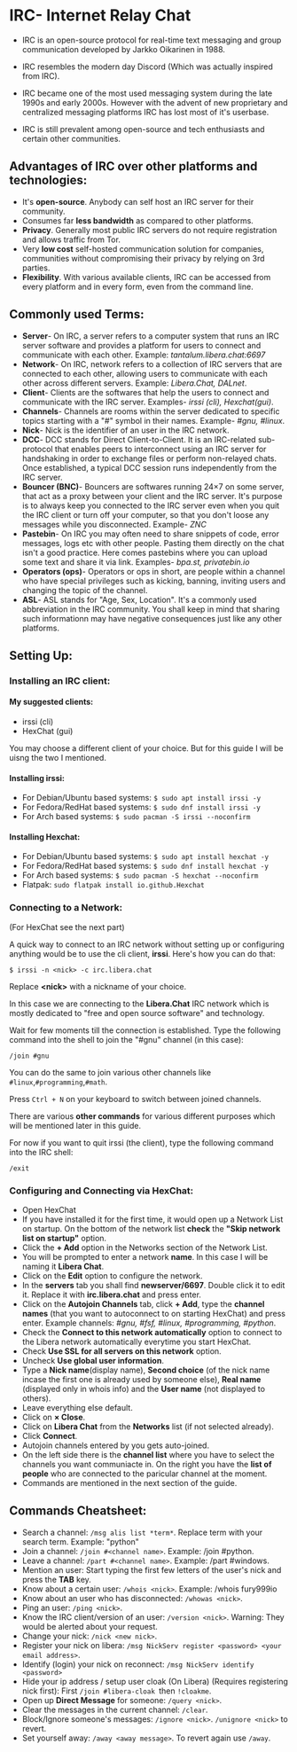 # IRC- Internet Relay Chat
* IRC is an open-source protocol for real-time text messaging and group communication developed by Jarkko Oikarinen in 1988.

* IRC resembles the modern day Discord (Which was actually inspired from IRC).

* IRC became one of the most used messaging system during the late 1990s and early 2000s. However with the advent of new proprietary and centralized messaging platforms IRC has lost most of it's userbase. 

* IRC is still prevalent among open-source and tech enthusiasts and certain other communities.

## Advantages of IRC over other platforms and technologies:
* It's **open-source**. Anybody can self host an IRC server for their community.
* Consumes far **less bandwidth** as compared to other platforms.
* **Privacy**. Generally most public IRC servers do not require registration and allows traffic from Tor.
* Very **low cost** self-hosted communication solution for companies, communities without compromising their privacy by relying on 3rd parties. 
* **Flexibility**. With various available clients, IRC can be accessed from every platform and in every form, even from the command line.

## Commonly used Terms:
* **Server**- On IRC, a server refers to a computer system that runs an IRC server software and provides a platform for users to connect and communicate with each other.
Example: _tantalum.libera.chat:6697_
*  **Network**- On IRC, network refers to a collection of IRC servers that are connected to each other, allowing users to communicate with each other across different servers.
Example: _Libera.Chat, DALnet_.
* **Client**- Clients are the softwares that help the users to connect and communicate with the IRC server. Examples- _irssi (cli), Hexchat(gui)_.
* **Channels**- Channels are rooms within the server dedicated to specific topics starting with a "#" symbol in their names. Example- _#gnu, #linux_.
* **Nick**- Nick is the identifier of an user in the IRC network.
* **DCC**- DCC stands for Direct Client-to-Client. It is an IRC-related sub-protocol that enables peers to interconnect using an IRC server for handshaking in order to exchange files or perform non-relayed chats. Once established, a typical DCC session runs independently from the IRC server.
* **Bouncer (BNC)**- Bouncers are softwares running 24×7 on some server, that act as a proxy between your client and the IRC server. It's purpose is to always keep you connected to the IRC server even when you quit the IRC client or turn off your computer, so that you don't loose any messages while you disconnected. Example- _ZNC_
* **Pastebin**- On IRC you may often need to share snippets of code, error messages, logs etc with other people. Pasting them directly on the chat isn't a good practice. Here comes pastebins where you can upload some text and share it via link. Examples- _bpa.st, privatebin.io_
* **Operators (ops)**- Operators or ops in short, are people within a channel who have special privileges such as kicking, banning, inviting users and changing the topic of the channel.
* **ASL**- ASL stands for "Age, Sex, Location". It's a commonly used abbreviation in the IRC community. You shall keep in mind that sharing such informationn may have negative consequences just like any other platforms.

## Setting Up:
### Installing an IRC client:
#### My suggested clients:
* irssi (cli)
* HexChat (gui)

You may choose a different client of your choice. But for this guide I will be uisng the two I mentioned.

#### Installing irssi:
* For Debian/Ubuntu based systems: ```$ sudo apt install irssi -y```
* For Fedora/RedHat based systems: ```$ sudo dnf install irssi -y```
* For Arch based systems:          ```$ sudo pacman -S irssi --noconfirm```

#### Installing Hexchat:
* For Debian/Ubuntu based systems: ```$ sudo apt install hexchat -y```
* For Fedora/RedHat based systems: ```$ sudo dnf install hexchat -y```
* For Arch based systems:          ```$ sudo pacman -S hexchat --noconfirm```
* Flatpak: ```sudo flatpak install io.github.Hexchat```

### Connecting to a Network:
(For HexChat see the next part)

A quick way to connect to an IRC network without setting up or configuring anything would be to use the cli client, **irssi**.
Here's how you can do that:

```$ irssi -n <nick> -c irc.libera.chat```

Replace **&lt;nick&gt;** with a nickname of your choice. 

In this case we are connecting to the **Libera.Chat** IRC network which is mostly dedicated to "free and open source software" and technology.

Wait for few moments till the connection is established. Type the following command into the shell to join the "#gnu" channel (in this case):

```/join #gnu```

You can do the same to join various other channels like ```#linux```,```#programming```,```#math```.

Press ```Ctrl + N``` on your keyboard to switch between joined channels.

There are various **other commands** for various different purposes which will be mentioned later in this guide.

For now if you want to quit irssi (the client), type the following command into the IRC shell:

```/exit```

### Configuring and Connecting via HexChat:
* Open HexChat
* If you have installed it for the first time, it would open up a Network List on startup. On the bottom of the network list **check** the **"Skip network list on startup"** option.
* Click the **+ Add** option in the Networks section of the Network List.
* You will be prompted to enter a network **name**. In this case I will be naming it **Libera Chat**. 
* Click on the **Edit** option to configure the network.
* In the **servers** tab you shall find **newserver/6697**. Double click it to edit it. Replace it with **irc.libera.chat** and press enter.
* Click on the **Autojoin Channels** tab, click **+ Add**, type the **channel names** (that you want to autoconnect to on starting HexChat) and press enter. Example channels: _#gnu, #fsf, #linux, #programming, #python_.
* Check the **Connect to this network automatically** option to connect to the Libera network automatically everytime you start HexChat.
* Check **Use SSL for all servers on this network** option.
* Uncheck **Use global user information**.
* Type a **Nick name**(display name), **Second choice** (of the nick name incase the first one is already used by someone else), **Real name** (displayed only in whois info) and the **User name** (not displayed to others).
* Leave everything else default.
* Click on **× Close**.
* Click on **Libera Chat** from the **Networks** list (if not selected already).
* Click **Connect**.
* Autojoin channels entered by you gets auto-joined.
* On the left side there is the **channel list** where you have to select the channels you want communiacte in. On the right you have the **list of people** who are connected to the paricular channel at the moment.
* Commands are mentioned in the next section of the guide.

## Commands Cheatsheet:

* Search a channel: ```/msg alis list *term*```. Replace term with your search term. Example: "python"
* Join a channel: ```/join #<channel name>```. Example: /join #python.
* Leave a channel: ```/part #<channel name>```. Example: /part #windows.
* Mention an user: Start typing the first few letters of the user's nick and press the **TAB** key.
* Know about a certain user: ```/whois <nick>```. Example: /whois fury999io
* Know about an user who has disconnected: ```/whowas <nick>```.
* Ping an user: ``/ping <nick>``.
* Know the IRC client/version of an user: ```/version <nick>```. Warning: They would be alerted about your request.
* Change your nick: ```/nick <new nick>```.
* Register your nick on libera: ```/msg NickServ register <password> <your email address>```.
* Identify (login) your nick on reconnect: ```/msg NickServ identify <password>```
* Hide your ip address / setup user cloak (On Libera) (Requires registering nick first): First ```/join #libera-cloak ```then ```!cloakme```.
* Open up **Direct Message** for someone: ```/query <nick>```.
* Clear the messages in the current channel: ```/clear```.
* Block/Ignore someone's messages: ```/ignore <nick>```. ```/unignore <nick>``` to revert.
* Set yourself away: ```/away <away message>```. To revert again use ```/away```.
